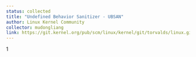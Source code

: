 ```yaml
---
status: collected
title: "Undefined Behavior Sanitizer - UBSAN"
author: Linux Kernel Community
collector: mudongliang
link: https://git.kernel.org/pub/scm/linux/kernel/git/torvalds/linux.git/tree/Documentation/dev-tools/ubsan.rst
---
```

1